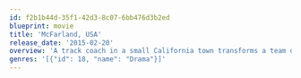 ```yaml
---
id: f2b1b44d-35f1-42d3-8c07-6bb476d3b2ed
blueprint: movie
title: 'McFarland, USA'
release_date: '2015-02-20'
overview: 'A track coach in a small California town transforms a team of athletes into championship contenders.'
genres: '[{"id": 18, "name": "Drama"}]'
---
```

